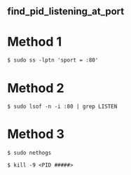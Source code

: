 ## find_pid_listening_at_port


# Method 1
```
$ sudo ss -lptn 'sport = :80'
```

# Method 2
```
$ sudo lsof -n -i :80 | grep LISTEN
```

# Method 3
```
$ sudo nethogs

$ kill -9 <PID #####>
```
